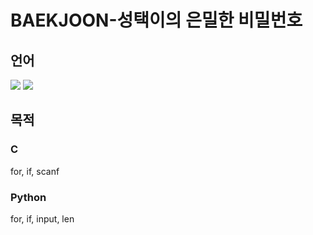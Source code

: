 # BAEKJOON-성택이의 은밀한 비밀번호
## 언어
<div>
  <img src="https://img.shields.io/badge/Python-3776AB?style=flat-square&logo=python&logoColor=white"> 
  <img src="https://img.shields.io/badge/C99-00599C?style=flat-square&logo=C&logoColor=white">
</div>

## 목적
### C
for, if, scanf
### Python
for, if, input, len

